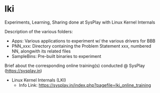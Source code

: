 # lki
Experiments, Learning, Sharing done at SysPlay with Linux Kernel Internals

Description of the various folders:

+ Apps: Various applications to experiment w/ the various drivers for BBB
+ PNN_xxx: Directory containing the Problem Statement xxx, numbered NN, alongwith its related files
+ SampleBins: Pre-built binaries to experiment

Brief about the corresponding online training(s) conducted @ SysPlay (https://sysplay.in)

+ Linux Kernel Internals (LKI)
	- Info Link: https://sysplay.in/index.php?pagefile=lki_online_training
